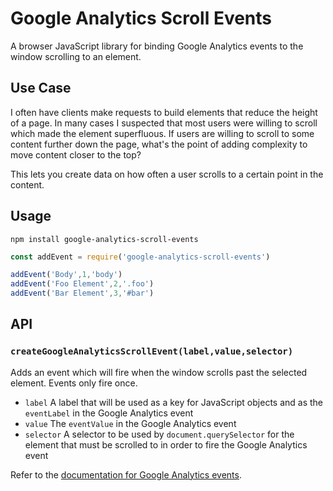 # Google Analytics Scroll Events

A browser JavaScript library for binding Google Analytics events to the window
scrolling to an element. 

## Use Case

I often have clients make requests to build elements that reduce the height of
a page. In many cases I suspected that most users were willing to scroll which
made the element superfluous. If users are willing to scroll to some content
further down the page, what's the point of adding complexity to move content
closer to the top?

This lets you create data on how often a user scrolls to a certain point in the
content.

## Usage

```
npm install google-analytics-scroll-events
```

```javascript
const addEvent = require('google-analytics-scroll-events')

addEvent('Body',1,'body')
addEvent('Foo Element',2,'.foo')
addEvent('Bar Element',3,'#bar')
```

## API

### `createGoogleAnalyticsScrollEvent(label,value,selector)`

Adds an event which will fire when the window scrolls past the selected
element. Events only fire once.

- `label` A label that will be used as a key for JavaScript objects and as the
	`eventLabel` in the Google Analytics event
- `value` The `eventValue` in the Google Analytics event
- `selector` A selector to be used by `document.querySelector` for the element
	that must be scrolled to in order to fire the Google Analytics event

Refer to the [documentation for Google Analytics events][1].

[1]: https://developers.google.com/analytics/devguides/collection/analyticsjs/events
